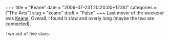 +++
title = "Keane"
date = "2006-07-23T20:20:00+12:00"
categories = ["The Arts"]
slug = "keane"
draft = "False"
+++
Last movie of the weekend was [Keane](https://www.imdb.com/title/tt0420291/).
Overall, I found it slow and overly long (maybe the two are connected).

Two out of five stars.

